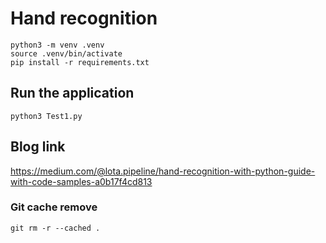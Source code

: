 # Hand recognition
```
python3 -m venv .venv
source .venv/bin/activate
pip install -r requirements.txt
```
## Run the application
```
python3 Test1.py
```

## Blog link 
https://medium.com/@lota.pipeline/hand-recognition-with-python-guide-with-code-samples-a0b17f4cd813

### Git cache remove
```
git rm -r --cached .
```
